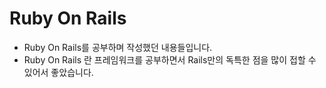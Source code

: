 Ruby On Rails
===
* Ruby On Rails를 공부하며 작성했던 내용들입니다.<br>
* Ruby On Rails 란 프레임워크를 공부하면서 Rails만의 독특한 점을 많이 접할 수 있어서 좋았습니다.
